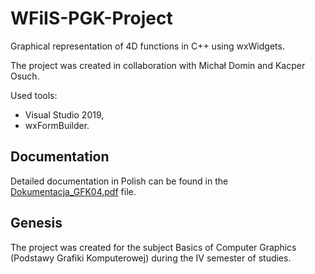 # WFiIS-PGK-Project
Graphical representation of 4D functions in C++ using wxWidgets.

The project was created in collaboration with Michał Domin and Kacper Osuch.

Used tools:
- Visual Studio 2019,
- wxFormBuilder.

## Documentation

Detailed documentation in Polish can be found in the [Dokumentacja_GFK04.pdf](doc/Dokumentacja.pdf) file.

## Genesis

The project was created for the subject Basics of Computer Graphics (Podstawy Grafiki Komputerowej) during the IV semester of studies.
